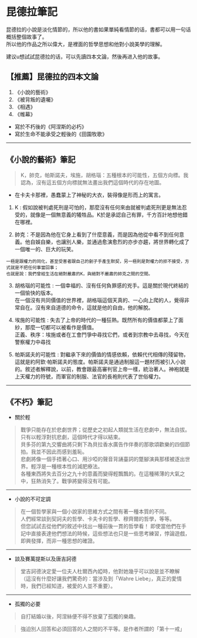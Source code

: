 # 昆德拉筆記

昆德拉的小說是淡化情節的，所以他的書如果單純看情節的话，書都可以用一句话概括整個故事了。  
所以他的作品之所以偉大，是裡面的哲學思想和他對小說美學的理解。  

建议u想試試昆德拉的话，可以先讀四本文論，然後再进入他的故事。 

## 【推薦】昆德拉的四本文論

1. 《小說的藝術》
2. 《被背叛的遺囑》
3. 《相遇》
4. 《帷幕》

* 寫於不朽後的《阿涅斯的必朽》
* 寫於生命不能承受之輕後的《田園牧歌》
---
## 《小說的藝術》筆記
>K，帥克，帕斯諾夫，埃施，胡格瑙：五種根本的可能性，五個方向標。我認為，沒有這五個方向標就無法畫出我們這個時代的存在地圖。

- 在卡夫卡那裡，愚蠢蒙上了神秘的大衣，裝得像是形而上的寓言。

1. K : 假如說被判處死刑是可怕的，那麼沒有任何來由就被判處死刑更是無法忍受的，就像是一個無意義的犧牲品。K於是承認自己有罪，千方百計地想他錯在哪裡。

2. 帥克：不是因為他在它身上看到了什麼意義，而是因為他從中看不到任何意義。他自娛自樂，也讓別人樂，並通過愈演愈烈的亦步亦趨，將世界轉化成了一個唯一的、巨大的玩笑。

```tpl
一極是跟權力的同化，甚至受害者跟自己的劊子手產生默契，另一極則是對權力的拒不接受，方式就是不把任何事當回事；  
也就是說：我們曾經生活在絕對嚴肅的K，與絕對不嚴肅的帥克之間的空間。
```
3. 胡格瑙的可能性 : 一個幸福的、沒有任何負罪感的兇手。這是關於現代終結的一個愉快的版本。  
在一個沒有共同價值的世界裡，胡格瑙這個天真的、一心向上爬的人，覺得非常自在。沒有來自道德的命令，這就是他的自由，他的解脫。

4. 埃施的可能性 : 失去了上帝的時代的一種狂熱。既然所有的價值都蒙上了面紗，那麼一切都可以被看作是價值。  
正義、秩序：埃施或者在工會鬥爭中尋找它們，或者到宗教中去尋找，今天在警察權力中尋找

5. 帕斯諾夫的可能性 : 對繼承下來的價值的情感依賴，依賴代代相傳的殘留物，這就是約阿欽·帕斯諾夫的態度。帕斯諾夫是通過制服這一題材而被引入小說的。敘述者解釋說，以前，教會跟最高審判官上帝一樣，統治著人。神袍就是上天權力的符號，而軍官的制服、法官的長袍則代表了世俗權力。

---
## 《不朽》筆記

- 關於輕

>戰爭只能存在於悲劇世界；從歷史之初起人類就生活在悲劇中，無法自拔。只有以輕浮對抗悲劇，這個時代才得以結束。  
>貝多芬的第九交響曲將只剩下為貝拉香水廣告作伴奏的那歌頌歡樂的四個節拍。我並不因此而感到羞恥。  
>悲劇將像一個手捂著心口、用沙啞的聲音背誦臺詞的蹩腳演員那樣被逐出世界。輕浮是一種根本性的減肥療法。  
>各種東西將失去百分之九十的意義而變得輕飄飄的。在這種稀薄的大氣之中，狂熱消失了。戰爭將變得沒有可能。
---
- 小說的不可定調

>在一個哲學家與一個小說家的思維方式之間有著一種本質的不同。  
>人們經常談到契訶夫的哲學、卡夫卡的哲學、穆齊爾的哲學，等等。  
>但您試試去從他們的敘述中找出一種前後一貫的哲學看！ 
>即使當他們在手記中直接表達他們想法的時候，這些想法也只是一些思考練習，悖論遊戲，即興發揮，而非一種思想的確證。
---
- 談及賽萬提斯以及唐吉訶德

>堂吉訶德決定愛一位夫人杜爾西內婭時，他對她幾乎可以說是並不瞭解  
>（這沒有什麼好讓我們驚奇的：當涉及到「Wahre Liebe」，真正的愛情時，我們已經知道，被愛的人並不重要）。

---
- 孤獨的必要

>自打結婚以後，阿涅絲便不得不放棄了孤獨的樂趣。  

>強迫別人回答和必須回答的人之間的不平等。是作者所謂的「第十一戒」

